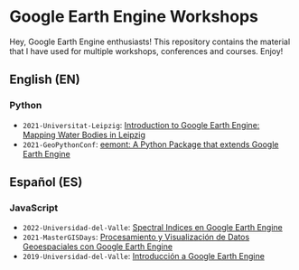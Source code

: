 # Google Earth Engine Workshops

Hey, Google Earth Engine enthusiasts! This repository contains the material that 
I have used for multiple workshops, conferences and courses. Enjoy!

## English (EN)

### Python

- `2021-Universitat-Leipzig`: [Introduction to Google Earth Engine: Mapping Water Bodies in Leipzig](https://github.com/davemlz/gee-workshop/tree/master/EN/python/2021-Universitat-Leipzig)
- `2021-GeoPythonConf`: [eemont: A Python Package that extends Google Earth Engine](https://github.com/davemlz/gee-workshop/tree/master/EN/python/2021-GeoPythonConf)

## Español (ES)

### JavaScript

- `2022-Universidad-del-Valle`: [Spectral Indices en Google Earth Engine](https://github.com/davemlz/gee-workshop/tree/master/ES/js/2022-Universidad-del-Valle)
- `2021-MasterGISDays`: [Procesamiento y Visualización de Datos Geoespaciales con Google Earth Engine](https://github.com/davemlz/gee-workshops/tree/master/ES/js/2021-MasterGISDays)
- `2019-Universidad-del-Valle`: [Introducción a Google Earth Engine](https://github.com/davemlz/gee-workshop/tree/master/ES/js/2019-Universidad-del-Valle)
